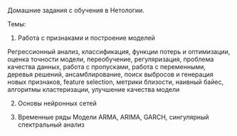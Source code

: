 Домашние задания с обучения в Нетологии.

Темы: 
1. Работа с признаками и построение моделей
   
Регрессионный анализ, классификация, функции потерь и оптимизации, оценка точности модели, переобучение, регуляризация, проблема качества данных, работа с пропусками, работа с переменными, деревья решений, ансамблирование, поиск выбросов и генерация новых признаков, feature selection, метрики близости, наивный байес, алгоритмы кластеризации, улучшение качества модели

2. Основы нейронных сетей

3. Временные ряды
Модели ARMA, ARIMA, GARCH, сингулярный спектральный анализ 
